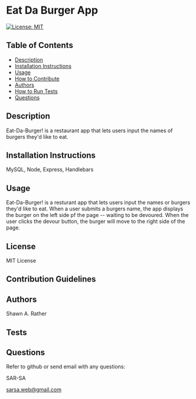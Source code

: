# Eat Da Burger App

[![License: MIT](https://img.shields.io/badge/License-MIT-yellow.svg)](https://opensource.org/licenses/MIT)
## Table of Contents
- [Description](#descriptiongo)
- [Installation Instructions](#installgo)
- [Usage](#usagego)
- [How to Contribute](#contrigo)
- [Authors](#authorgo)
- [How to Run Tests](#testsgo)
- [Questions](#contactgo)
        
## Description<a id='descriptiongo'></a>

Eat-Da-Burger! is a restaurant app that lets users input the names of burgers they'd like to eat.

## Installation Instructions<a id="installgo"></a>

​MySQL, Node, Express, Handlebars 
## Usage<a id="usagego"></a>

Eat-Da-Burger! is a resturant app that lets users input the names or burgers they'd like to eat. When a user submits a burgers name, the app displays the burger on the left side pf the page -- waiting to be devoured. When the user clicks the devour button, the burger will move to the right side of the page.
## License<a id="licensego"></a>

MIT License
## Contribution Guidelines<a id="contrigo"></a>


## Authors<a id="authorgo"></a>

Shawn A. Rather
## Tests<a id="testsgo"></a>


## Questions<a id="contactgo"></a>

Refer to github or send email with any questions:

SAR-SA

sarsa.web@gmail.com
